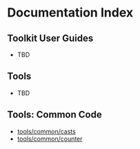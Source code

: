 Documentation Index
===================

## Toolkit User Guides
* TBD

## Tools 
* TBD

## Tools: Common Code
* [tools/common/casts](../tools/common/casts/README.md)
* [tools/common/counter](../tools/common/counter/README.md)